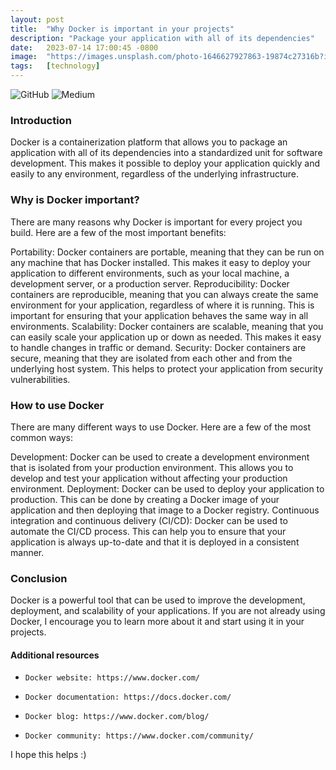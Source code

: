 ```yaml
---
layout: post
title:  "Why Docker is important in your projects"
description: "Package your application with all of its dependencies"
date:   2023-07-14 17:00:45 -0800
image:  "https://images.unsplash.com/photo-1646627927863-19874c27316b?ixlib=rb-4.0.3&ixid=M3wxMjA3fDB8MHxwaG90by1wYWdlfHx8fGVufDB8fHx8fA%3D%3D&auto=format&fit=crop&w=928&q=80"
tags:   [technology]
---
```

![GitHub](https://img.shields.io/badge/github-%23121011.svg?style=for-the-badge&logo=github&logoColor=white)
![Medium](https://img.shields.io/badge/Medium-12100E?style=for-the-badge&logo=medium&logoColor=white)

### Introduction

Docker is a containerization platform that allows you to package an application with all of its dependencies into a standardized unit for software development. This makes it possible to deploy your application quickly and easily to any environment, regardless of the underlying infrastructure.

### Why is Docker important?

There are many reasons why Docker is important for every project you build. Here are a few of the most important benefits:

Portability: Docker containers are portable, meaning that they can be run on any machine that has Docker installed. This makes it easy to deploy your application to different environments, such as your local machine, a development server, or a production server.
Reproducibility: Docker containers are reproducible, meaning that you can always create the same environment for your application, regardless of where it is running. This is important for ensuring that your application behaves the same way in all environments.
Scalability: Docker containers are scalable, meaning that you can easily scale your application up or down as needed. This makes it easy to handle changes in traffic or demand.
Security: Docker containers are secure, meaning that they are isolated from each other and from the underlying host system. This helps to protect your application from security vulnerabilities.

### How to use Docker

There are many different ways to use Docker. Here are a few of the most common ways:

Development: Docker can be used to create a development environment that is isolated from your production environment. This allows you to develop and test your application without affecting your production environment.
Deployment: Docker can be used to deploy your application to production. This can be done by creating a Docker image of your application and then deploying that image to a Docker registry.
Continuous integration and continuous delivery (CI/CD): Docker can be used to automate the CI/CD process. This can help you to ensure that your application is always up-to-date and that it is deployed in a consistent manner.

### Conclusion

Docker is a powerful tool that can be used to improve the development, deployment, and scalability of your applications. If you are not already using Docker, I encourage you to learn more about it and start using it in your projects.

#### Additional resources

-     Docker website: https://www.docker.com/
-     Docker documentation: https://docs.docker.com/
-     Docker blog: https://www.docker.com/blog/
-     Docker community: https://www.docker.com/community/

I hope this helps :)